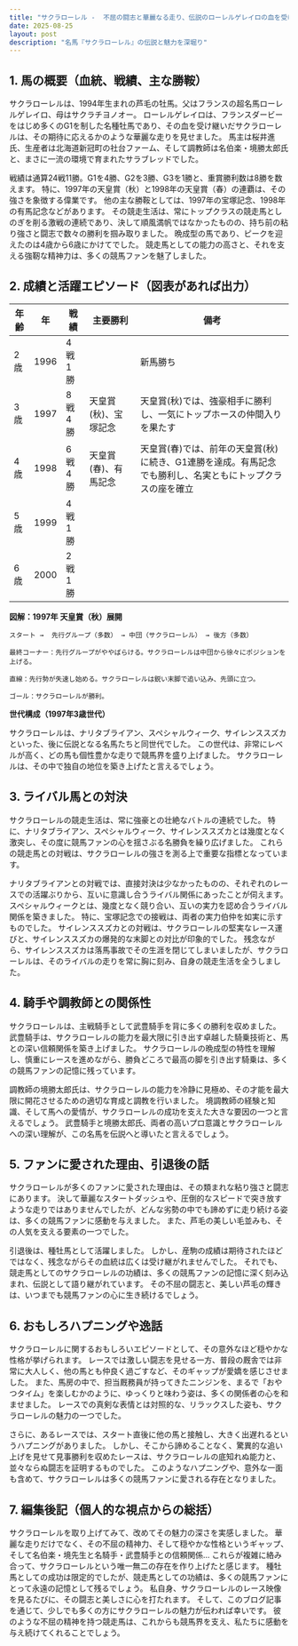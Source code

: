 ```yaml
---
title: "サクラローレル -  不屈の闘志と華麗なる走り、伝説のローレルゲレイロの血を受け継いだ名馬"
date: 2025-08-25
layout: post
description: "名馬『サクラローレル』の伝説と魅力を深堀り"
---
```


## 1. 馬の概要（血統、戦績、主な勝鞍）

サクラローレルは、1994年生まれの芦毛の牡馬。父はフランスの超名馬ローレルゲレイロ、母はサクラチヨノオー。  ローレルゲレイロは、フランスダービーをはじめ多くのG1を制した名種牡馬であり、その血を受け継いだサクラローレルは、その期待に応えるかのような華麗な走りを見せました。  馬主は桜井進氏、生産者は北海道新冠町の社台ファーム、そして調教師は名伯楽・境勝太郎氏と、まさに一流の環境で育まれたサラブレッドでした。

戦績は通算24戦11勝。G1を4勝、G2を3勝、G3を1勝と、重賞勝利数は8勝を数えます。  特に、1997年の天皇賞（秋）と1998年の天皇賞（春）の連覇は、その強さを象徴する偉業です。  他の主な勝鞍としては、1997年の宝塚記念、1998年の有馬記念などがあります。  その競走生活は、常にトップクラスの競走馬としのぎを削る激戦の連続であり、決して順風満帆ではなかったものの、持ち前の粘り強さと闘志で数々の勝利を掴み取りました。  晩成型の馬であり、ピークを迎えたのは4歳から6歳にかけてでした。  競走馬としての能力の高さと、それを支える強靭な精神力は、多くの競馬ファンを魅了しました。


## 2. 成績と活躍エピソード（図表があれば出力）

| 年齢 | 年 | 戦績 | 主要勝利 | 備考 |
|---|---|---|---|---|
| 2歳 | 1996 | 4戦1勝 |  | 新馬勝ち |
| 3歳 | 1997 | 8戦4勝 | 天皇賞(秋)、宝塚記念 | 天皇賞(秋)では、強豪相手に勝利し、一気にトップホースの仲間入りを果たす |
| 4歳 | 1998 | 6戦4勝 | 天皇賞(春)、有馬記念 | 天皇賞(春)では、前年の天皇賞(秋)に続き、G1連勝を達成。有馬記念でも勝利し、名実ともにトップクラスの座を確立 |
| 5歳 | 1999 | 4戦1勝 |  |  |
| 6歳 | 2000 | 2戦1勝 |  |  |


**図解：1997年 天皇賞（秋）展開**

```
スタート →  先行グループ（多数） → 中団（サクラローレル） → 後方（多数）

最終コーナー：先行グループがややばらける。サクラローレルは中団から徐々にポジションを上げる。

直線：先行勢が失速し始める。サクラローレルは鋭い末脚で追い込み、先頭に立つ。

ゴール：サクラローレルが勝利。
```

**世代構成（1997年3歳世代）**

サクラローレルは、ナリタブライアン、スペシャルウィーク、サイレンススズカといった、後に伝説となる名馬たちと同世代でした。  この世代は、非常にレベルが高く、どの馬も個性豊かな走りで競馬界を盛り上げました。  サクラローレルは、その中で独自の地位を築き上げたと言えるでしょう。


## 3. ライバル馬との対決

サクラローレルの競走生活は、常に強豪との壮絶なバトルの連続でした。  特に、ナリタブライアン、スペシャルウィーク、サイレンススズカとは幾度となく激突し、その度に競馬ファンの心を揺さぶる名勝負を繰り広げました。  これらの競走馬との対戦は、サクラローレルの強さを測る上で重要な指標となっています。

ナリタブライアンとの対戦では、直接対決は少なかったものの、それぞれのレースでの活躍ぶりから、互いに意識し合うライバル関係にあったことが伺えます。 スペシャルウィークとは、幾度となく競り合い、互いの実力を認め合うライバル関係を築きました。  特に、宝塚記念での接戦は、両者の実力伯仲を如実に示すものでした。  サイレンススズカとの対戦は、サクラローレルの堅実なレース運びと、サイレンススズカの爆発的な末脚との対比が印象的でした。  残念ながら、サイレンススズカは落馬事故でその生涯を閉じてしまいましたが、サクラローレルは、そのライバルの走りを常に胸に刻み、自身の競走生活を全うしました。


## 4. 騎手や調教師との関係性

サクラローレルは、主戦騎手として武豊騎手を背に多くの勝利を収めました。  武豊騎手は、サクラローレルの能力を最大限に引き出す卓越した騎乗技術と、馬との深い信頼関係を築き上げました。  サクラローレルの晩成型の特性を理解し、慎重にレースを進めながら、勝負どころで最高の脚を引き出す騎乗は、多くの競馬ファンの記憶に残っています。

調教師の境勝太郎氏は、サクラローレルの能力を冷静に見極め、その才能を最大限に開花させるための適切な育成と調教を行いました。  境調教師の経験と知識、そして馬への愛情が、サクラローレルの成功を支えた大きな要因の一つと言えるでしょう。  武豊騎手と境勝太郎氏、両者の高いプロ意識とサクラローレルへの深い理解が、この名馬を伝説へと導いたと言えるでしょう。


## 5. ファンに愛された理由、引退後の話

サクラローレルが多くのファンに愛された理由は、その類まれな粘り強さと闘志にあります。  決して華麗なスタートダッシュや、圧倒的なスピードで突き放すような走りではありませんでしたが、どんな劣勢の中でも諦めずに走り続ける姿は、多くの競馬ファンに感動を与えました。  また、芦毛の美しい毛並みも、その人気を支える要素の一つでした。

引退後は、種牡馬として活躍しました。  しかし、産駒の成績は期待されたほどではなく、残念ながらその血統は広くは受け継がれませんでした。  それでも、競走馬としてのサクラローレルの功績は、多くの競馬ファンの記憶に深く刻み込まれ、伝説として語り継がれています。  その不屈の闘志と、美しい芦毛の輝きは、いつまでも競馬ファンの心に生き続けるでしょう。


## 6. おもしろハプニングや逸話

サクラローレルに関するおもしろいエピソードとして、その意外なほど穏やかな性格が挙げられます。  レースでは激しい闘志を見せる一方、普段の厩舎では非常に大人しく、他の馬とも仲良く過ごすなど、そのギャップが愛嬌を感じさせました。  また、馬房の中で、担当厩務員が持ってきたニンジンを、まるで「おやつタイム」を楽しむかのように、ゆっくりと味わう姿は、多くの関係者の心を和ませました。  レースでの真剣な表情とは対照的な、リラックスした姿も、サクラローレルの魅力の一つでした。

さらに、あるレースでは、スタート直後に他の馬と接触し、大きく出遅れるというハプニングがありました。  しかし、そこから諦めることなく、驚異的な追い上げを見せて見事勝利を収めたレースは、サクラローレルの底知れぬ能力と、並々ならぬ闘志を証明するものでした。 このようなハプニングや、意外な一面も含めて、サクラローレルは多くの競馬ファンに愛される存在となりました。


## 7. 編集後記（個人的な視点からの総括）

サクラローレルを取り上げてみて、改めてその魅力の深さを実感しました。  華麗な走りだけでなく、その不屈の精神力、そして穏やかな性格というギャップ、そして名伯楽・境先生と名騎手・武豊騎手との信頼関係…  これらが複雑に絡み合って、サクラローレルという唯一無二の存在を作り上げたと感じます。  種牡馬としての成功は限定的でしたが、競走馬としての功績は、多くの競馬ファンにとって永遠の記憶として残るでしょう。  私自身、サクラローレルのレース映像を見るたびに、その闘志と美しさに心を打たれます。  そして、このブログ記事を通じて、少しでも多くの方にサクラローレルの魅力が伝われば幸いです。  彼のような不屈の精神を持つ競走馬は、これからも競馬界を支え、私たちに感動を与え続けてくれることでしょう。

